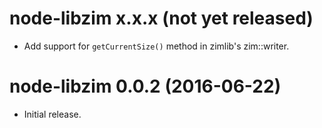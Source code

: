 # node-libzim x.x.x (not yet released)
* Add support for `getCurrentSize()` method in zimlib's zim::writer.

# node-libzim 0.0.2 (2016-06-22)
* Initial release.
